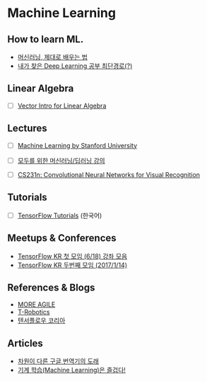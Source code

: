 Machine Learning
====

## How to learn ML.
* [머신러닝, 제대로 배우는 법](https://brunch.co.kr/@aidenswmo/2)
* [내가 찾은 Deep Learning 공부 최단경로(?)](http://blog.naver.com/chesterroh/220920668374)


## Linear Algebra
* [ ] [Vector Intro for Linear Algebra](https://www.khanacademy.org/math/linear-algebra/vectors-and-spaces/vectors/v/vector-introduction-linear-algebra)


## Lectures
* [ ] [Machine Learning by Stanford University](https://www.coursera.org/learn/machine-learning/home/welcome)
* [ ] [모두를 위한 머신러닝/딥러닝 강의](https://hunkim.github.io/ml/)
* [ ] [CS231n: Convolutional Neural Networks for Visual Recognition](http://cs231n.github.io/)


## Tutorials
* [ ] [TensorFlow Tutorials](https://github.com/golbin/TensorFlow-Tutorials) (한국어)


## Meetups & Conferences
* [TensorFlow KR 첫 모임 (6/18) 강좌 모음](https://www.youtube.com/playlist?list=PLlMkM4tgfjnIMPagE47noYAJ222zWc4rw)
* [TensorFlow KR 두번째 모임 (2017/1/14)](https://www.youtube.com/playlist?list=PLlMkM4tgfjnLHjEoaRKLdbpSIDJhiLtZE)


## References & Blogs
* [MORE AGILE](http://www.moreagile.net/search/label/BigData)
* [T-Robotics](http://t-robotics.blogspot.kr/)
* [텐서플로우 코리아](https://tensorflow.blog/)

## Articles
* [차원이 다른 구글 번역기의 도래](http://newspeppermint.com/2016/12/31/ai-awakening/)
* [기계 학습(Machine Learning)은 즐겁다!](https://medium.com/@jongdae.lim/%EA%B8%B0%EA%B3%84-%ED%95%99%EC%8A%B5-machine-learning-%EC%9D%80-%EC%A6%90%EA%B2%81%EB%8B%A4-part-1-9a0297198ad8#.r42cd9rfz)
